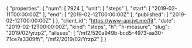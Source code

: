 {
  "properties": {
    "num": [
      7924
    ],
    "unit": [
      "steps"
    ],
    "start": [
      "2019-02-11T00:00:00Z"
    ],
    "end": [
      "2019-02-12T00:00:00Z"
    ],
    "published": [
      "2019-02-12T00:00:00Z"
    ]
  },
  "client_id": "https://www-api.jvt.me/fit",
  "date": "2019-02-12T00:00:00Z",
  "kind": "steps",
  "h": "h-measure",
  "slug": "2019/02/yrzp2",
  "aliases": [
    "/mf2/520a949b-bcd5-4973-aa30-71ce7a3309ff/",
    "/mf2/2019/02/Yrzp2"
  ]
}
